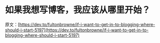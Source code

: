 # 如果我想写博客，我应该从哪里开始？

原文：[https://dev.to/fultonbrowne/if-i-want-to-get-in-to-blogging-where-should-i-start-5197](https://dev.to/fultonbrowne/if-i-want-to-get-in-to-blogging-where-should-i-start-5197)